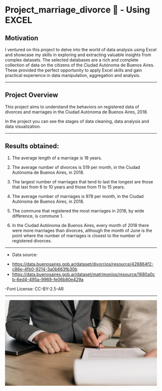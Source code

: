 # Project_marriage_divorce 💍 - Using EXCEL

## Motivation
I ventured on this project to delve into the world of data analysis using Excel and showcase my skills in exploring and extracting valuable insights from complex datasets. The selected databases are a rich and complete collection of data on the citizens of the Ciudad Autónoma de Buenos Aires. These provided the perfect opportunity to apply Excel skills and gain practical experience in data manipulation, aggregation and analysis.

--------------------------------------------------------------------------------------------------

## Project Overview

This project aims to understand the behaviors on registered data of divorces and marriages in the Ciudad Autónoma de Buenos Aires, 2018.

In the project you can see the stages of data cleaning, data analysis and data visualization.

--------------------------------------------------------------------------------------------------

## Results obtained:

1)	The average length of a marriage is 18 years.

2)	The average number of divorces is 519 per month, in the Ciudad Autónoma de Buenos Aires, in 2018.

3)  The largest number of marriages that tend to last the longest are those that last from 6 to 10 years and those from 11 to 15 years.

4)  The average number of marriages is 978 per month, in the Ciudad Autónoma de Buenos Aires, in 2018.

5)  The commune that registered the most marriages in 2018, by wide difference, is commune 1.

6)  In the Ciudad Autónoma de Buenos Aires, every month of 2018 there were more marriages than divorces, although the month of June is the point where the number of marriages is closest to the number of registered divorces.

--------------------------------------------------------------------------------------------------

* Data source: 

- https://data.buenosaires.gob.ar/dataset/divorcios/resource/426864f2-c86e-4fb0-9214-3a0b663fb30b
- https://data.buenosaires.gob.ar/dataset/matrimonios/resource/1680a0cb-6ed4-495a-9969-fe06b80e429a

-Font License: CC-BY-2.5-AR

--------------------------------------------------------------------------------------------------

![alt text](image_document.jpg)
